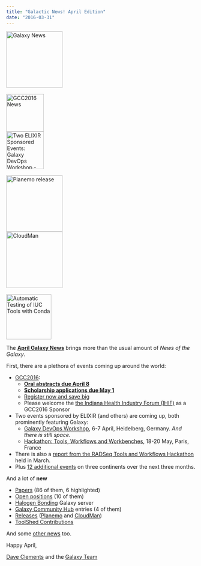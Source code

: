 ```yaml
---
title: "Galactic News! April Edition"
date: "2016-03-31"
---
```

<div class='right'>
<a href='/galaxy-updates/2016-04/'><img src="/src/images/galaxy-logos/GalaxyNews.png" alt="Galaxy News" width=150 /></a><br />
<br />
<div class='right'>
<a href='/galaxy-updates/2016-04/#gcc2016'><img src="/src/images/logos/GCC2016LogoTallBig.png" alt="GCC2016 News" width="100" /></a><br />
<a href='/galaxy-updates/2016-04/#galaxy-devops-workshop---heidelberg-6-7-april'><img src="/src/images/logos/ElixirNoTextLogo.png" alt="Two ELIXIR Sponsored Events: Galaxy DevOps Workshop - Galaxy and Galaxy tools deployment strategies; Hackathon: Tools, Workflows and Workbenches" width="100" /></a>
</div><br />
<a href='/galaxy-updates/2016-04/#planemo-0240'><img src="/src/images/logos/PlanemoLogo.png" alt="Planemo release" width="150" /></a><br />
<a href='/galaxy-updates/2016-04/#cloudman-1603'><img src="/src/images/galaxy-logos/cloudman-logo.jpg" alt="CloudMan" width="150" /></a><br />
<div class='center'><br />
<a href='/galaxy-updates/2016-04/#automatic-testing-of-iuc-tools-with-conda'><img src="/src/images/logos/Conda_480.png" alt="Automatic Testing of IUC Tools with Conda" width="120" /></a>
</div></div>

The **[April Galaxy News](/galaxy-updates/2016-04/)** brings more than the usual amount of *News of the Galaxy*.  

First, there are a plethora of events coming up around the world:

* [GCC2016](/galaxy-updates/2016-04/#gcc2016):
  * **[Oral abstracts due April 8](/galaxy-updates/2016-04/#gcc2016-abstract-deadline-extended-to-april-8)**
  * **[Scholarship applications due May 1](/galaxy-updates/2016-04/#scholarships-application-deadline-is-may-1)**
  * [Register now and save big](/galaxy-updates/2016-04/#gcc2016-early-registration)
  * Please welcome the [the Indiana Health Industry Forum (IHIF)](/galaxy-updates/2016-04/#sponsors) as a GCC2016 Sponsor
* Two events sponsored by ELIXIR (and others) are coming up, both prominently featuring Galaxy:
  * [Galaxy DevOps Workshop](/galaxy-updates/2016-04/#galaxy-devops-workshop---heidelberg-6-7-april), 6-7 April, Heidelberg, Germany.  *And there is still space.*
  * [Hackathon: Tools, Workflows and Workbenches](/galaxy-updates/2016-04/#hackathon-tools-workflows-and-workbenches-18-20-may), 18-20 May, Paris, France
* There is also a [report from the RADSeq Tools and Workflows Hackathon](/galaxy-updates/2016-04/#report-iuc-contribution-fest---radseq-tools-and-workflows) held in March.
* Plus [12 additional events](/galaxy-updates/2016-04/#upcoming-events) on three continents over the next three months.

And a lot of **new**
* [Papers](/galaxy-updates/2016-04/#new-papers) (86 of them, 6 highlighted)
* [Open positions](/galaxy-updates/2016-04/#whos-hiring) (10 of them)
* [Halogen Bonding](/galaxy-updates/2016-04/#new-public-galaxy-servers) Galaxy server
* [Galaxy Community Hub](/galaxy-updates/2016-04/#galaxy-community-hubs) entries (4 of them)
* [Releases](/galaxy-updates/2016-04/#releases) ([Planemo](/galaxy-updates/2016-04/#planemo-0240) and [CloudMan](/galaxy-updates/2016-04/#cloudman-1603))
* [ToolShed Contributions](/galaxy-updates/2016-04/#toolshed-contributions)

And some [other news](/galaxy-updates/2016-04/#other-news) too.

Happy April,

[Dave Clements](/people/dave-clements/) and the [Galaxy Team](/galaxy-team/)
